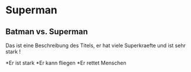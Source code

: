 # Superman
## Batman vs. Superman

Das ist eine Beschreibung des Titels, er hat viele Superkraefte und ist sehr stark !

*Er ist stark
*Er kann fliegen
*Er rettet Menschen
